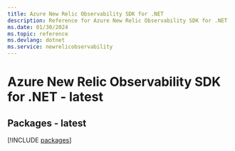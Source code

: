 ```yaml
---
title: Azure New Relic Observability SDK for .NET
description: Reference for Azure New Relic Observability SDK for .NET
ms.date: 01/30/2024
ms.topic: reference
ms.devlang: dotnet
ms.service: newrelicobservability
---
```

# Azure New Relic Observability SDK for .NET - latest
## Packages - latest
[!INCLUDE [packages](new-relic-observability-index.md)]